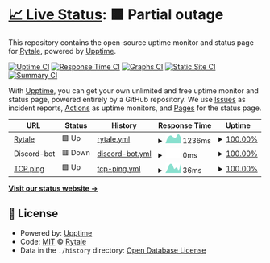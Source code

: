# [📈 Live Status](https://Rytale.github.io/Statuspage-v2): <!--live status--> **🟧 Partial outage**

This repository contains the open-source uptime monitor and status page for [Rytale](https://Rytale.github.io/Statuspage-v2), powered by [Upptime](https://github.com/upptime/upptime).

[![Uptime CI](https://github.com/Rytale/Statuspage-v2/workflows/Uptime%20CI/badge.svg)](https://github.com/upptime/upptime/actions?query=workflow%3A%22Uptime+CI%22)
[![Response Time CI](https://github.com/Rytale/Statuspage-v2/workflows/Response%20Time%20CI/badge.svg)](https://github.com/upptime/upptime/actions?query=workflow%3A%22Response+Time+CI%22)
[![Graphs CI](https://github.com/Rytale/Statuspage-v2/workflows/Graphs%20CI/badge.svg)](https://github.com/upptime/upptime/actions?query=workflow%3A%22Graphs+CI%22)
[![Static Site CI](https://github.com/Rytale/Statuspage-v2/workflows/Static%20Site%20CI/badge.svg)](https://github.com/upptime/upptime/actions?query=workflow%3A%22Static+Site+CI%22)
[![Summary CI](https://github.com/Rytale/Statuspage-v2/workflows/Summary%20CI/badge.svg)](https://github.com/upptime/upptime/actions?query=workflow%3A%22Summary+CI%22)

With [Upptime](https://upptime.js.org), you can get your own unlimited and free uptime monitor and status page, powered entirely by a GitHub repository. We use [Issues](https://github.com/Rytale/Statuspage-v2/issues) as incident reports, [Actions](https://github.com/Rytale/Statuspage-v2/actions) as uptime monitors, and [Pages](https://Rytale.github.io/Statuspage-v2) for the status page.

<!--start: status pages-->
<!-- This summary is generated by Upptime (https://github.com/upptime/upptime) -->
<!-- Do not edit this manually, your changes will be overwritten -->
<!-- prettier-ignore -->
| URL | Status | History | Response Time | Uptime |
| --- | ------ | ------- | ------------- | ------ |
| <img alt="" src="https://favicons.githubusercontent.com/rytale.net" height="13"> [Rytale](https://Rytale.net) | 🟩 Up | [rytale.yml](https://github.com/Rytale/Statuspage-v2/commits/HEAD/history/rytale.yml) | <details><summary><img alt="Response time graph" src="./graphs/rytale/response-time-week.png" height="20"> 1236ms</summary><br><a href="https://Rytale.github.io/Statuspage-v2/history/rytale"><img alt="Response time 1236" src="https://img.shields.io/endpoint?url=https%3A%2F%2Fraw.githubusercontent.com%2FRytale%2FStatuspage-v2%2FHEAD%2Fapi%2Frytale%2Fresponse-time.json"></a><br><a href="https://Rytale.github.io/Statuspage-v2/history/rytale"><img alt="24-hour response time 1236" src="https://img.shields.io/endpoint?url=https%3A%2F%2Fraw.githubusercontent.com%2FRytale%2FStatuspage-v2%2FHEAD%2Fapi%2Frytale%2Fresponse-time-day.json"></a><br><a href="https://Rytale.github.io/Statuspage-v2/history/rytale"><img alt="7-day response time 1236" src="https://img.shields.io/endpoint?url=https%3A%2F%2Fraw.githubusercontent.com%2FRytale%2FStatuspage-v2%2FHEAD%2Fapi%2Frytale%2Fresponse-time-week.json"></a><br><a href="https://Rytale.github.io/Statuspage-v2/history/rytale"><img alt="30-day response time 1236" src="https://img.shields.io/endpoint?url=https%3A%2F%2Fraw.githubusercontent.com%2FRytale%2FStatuspage-v2%2FHEAD%2Fapi%2Frytale%2Fresponse-time-month.json"></a><br><a href="https://Rytale.github.io/Statuspage-v2/history/rytale"><img alt="1-year response time 1236" src="https://img.shields.io/endpoint?url=https%3A%2F%2Fraw.githubusercontent.com%2FRytale%2FStatuspage-v2%2FHEAD%2Fapi%2Frytale%2Fresponse-time-year.json"></a></details> | <details><summary><a href="https://Rytale.github.io/Statuspage-v2/history/rytale">100.00%</a></summary><a href="https://Rytale.github.io/Statuspage-v2/history/rytale"><img alt="All-time uptime 100.00%" src="https://img.shields.io/endpoint?url=https%3A%2F%2Fraw.githubusercontent.com%2FRytale%2FStatuspage-v2%2FHEAD%2Fapi%2Frytale%2Fuptime.json"></a><br><a href="https://Rytale.github.io/Statuspage-v2/history/rytale"><img alt="24-hour uptime 100.00%" src="https://img.shields.io/endpoint?url=https%3A%2F%2Fraw.githubusercontent.com%2FRytale%2FStatuspage-v2%2FHEAD%2Fapi%2Frytale%2Fuptime-day.json"></a><br><a href="https://Rytale.github.io/Statuspage-v2/history/rytale"><img alt="7-day uptime 100.00%" src="https://img.shields.io/endpoint?url=https%3A%2F%2Fraw.githubusercontent.com%2FRytale%2FStatuspage-v2%2FHEAD%2Fapi%2Frytale%2Fuptime-week.json"></a><br><a href="https://Rytale.github.io/Statuspage-v2/history/rytale"><img alt="30-day uptime 100.00%" src="https://img.shields.io/endpoint?url=https%3A%2F%2Fraw.githubusercontent.com%2FRytale%2FStatuspage-v2%2FHEAD%2Fapi%2Frytale%2Fuptime-month.json"></a><br><a href="https://Rytale.github.io/Statuspage-v2/history/rytale"><img alt="1-year uptime 100.00%" src="https://img.shields.io/endpoint?url=https%3A%2F%2Fraw.githubusercontent.com%2FRytale%2FStatuspage-v2%2FHEAD%2Fapi%2Frytale%2Fuptime-year.json"></a></details>
| <img alt="" src="https://favicons.githubusercontent.com/null" height="13"> Discord-bot | 🟥 Down | [discord-bot.yml](https://github.com/Rytale/Statuspage-v2/commits/HEAD/history/discord-bot.yml) | <details><summary><img alt="Response time graph" src="./graphs/discord-bot/response-time-week.png" height="20"> 0ms</summary><br><a href="https://Rytale.github.io/Statuspage-v2/history/discord-bot"><img alt="Response time 0" src="https://img.shields.io/endpoint?url=https%3A%2F%2Fraw.githubusercontent.com%2FRytale%2FStatuspage-v2%2FHEAD%2Fapi%2Fdiscord-bot%2Fresponse-time.json"></a><br><a href="https://Rytale.github.io/Statuspage-v2/history/discord-bot"><img alt="24-hour response time 0" src="https://img.shields.io/endpoint?url=https%3A%2F%2Fraw.githubusercontent.com%2FRytale%2FStatuspage-v2%2FHEAD%2Fapi%2Fdiscord-bot%2Fresponse-time-day.json"></a><br><a href="https://Rytale.github.io/Statuspage-v2/history/discord-bot"><img alt="7-day response time 0" src="https://img.shields.io/endpoint?url=https%3A%2F%2Fraw.githubusercontent.com%2FRytale%2FStatuspage-v2%2FHEAD%2Fapi%2Fdiscord-bot%2Fresponse-time-week.json"></a><br><a href="https://Rytale.github.io/Statuspage-v2/history/discord-bot"><img alt="30-day response time 0" src="https://img.shields.io/endpoint?url=https%3A%2F%2Fraw.githubusercontent.com%2FRytale%2FStatuspage-v2%2FHEAD%2Fapi%2Fdiscord-bot%2Fresponse-time-month.json"></a><br><a href="https://Rytale.github.io/Statuspage-v2/history/discord-bot"><img alt="1-year response time 0" src="https://img.shields.io/endpoint?url=https%3A%2F%2Fraw.githubusercontent.com%2FRytale%2FStatuspage-v2%2FHEAD%2Fapi%2Fdiscord-bot%2Fresponse-time-year.json"></a></details> | <details><summary><a href="https://Rytale.github.io/Statuspage-v2/history/discord-bot">100.00%</a></summary><a href="https://Rytale.github.io/Statuspage-v2/history/discord-bot"><img alt="All-time uptime 100.00%" src="https://img.shields.io/endpoint?url=https%3A%2F%2Fraw.githubusercontent.com%2FRytale%2FStatuspage-v2%2FHEAD%2Fapi%2Fdiscord-bot%2Fuptime.json"></a><br><a href="https://Rytale.github.io/Statuspage-v2/history/discord-bot"><img alt="24-hour uptime 100.00%" src="https://img.shields.io/endpoint?url=https%3A%2F%2Fraw.githubusercontent.com%2FRytale%2FStatuspage-v2%2FHEAD%2Fapi%2Fdiscord-bot%2Fuptime-day.json"></a><br><a href="https://Rytale.github.io/Statuspage-v2/history/discord-bot"><img alt="7-day uptime 100.00%" src="https://img.shields.io/endpoint?url=https%3A%2F%2Fraw.githubusercontent.com%2FRytale%2FStatuspage-v2%2FHEAD%2Fapi%2Fdiscord-bot%2Fuptime-week.json"></a><br><a href="https://Rytale.github.io/Statuspage-v2/history/discord-bot"><img alt="30-day uptime 100.00%" src="https://img.shields.io/endpoint?url=https%3A%2F%2Fraw.githubusercontent.com%2FRytale%2FStatuspage-v2%2FHEAD%2Fapi%2Fdiscord-bot%2Fuptime-month.json"></a><br><a href="https://Rytale.github.io/Statuspage-v2/history/discord-bot"><img alt="1-year uptime 100.00%" src="https://img.shields.io/endpoint?url=https%3A%2F%2Fraw.githubusercontent.com%2FRytale%2FStatuspage-v2%2FHEAD%2Fapi%2Fdiscord-bot%2Fuptime-year.json"></a></details>
| <img alt="" src="https://favicons.githubusercontent.com/null" height="13"> [TCP ping](1.1.1.1) | 🟩 Up | [tcp-ping.yml](https://github.com/Rytale/Statuspage-v2/commits/HEAD/history/tcp-ping.yml) | <details><summary><img alt="Response time graph" src="./graphs/tcp-ping/response-time-week.png" height="20"> 36ms</summary><br><a href="https://Rytale.github.io/Statuspage-v2/history/tcp-ping"><img alt="Response time 36" src="https://img.shields.io/endpoint?url=https%3A%2F%2Fraw.githubusercontent.com%2FRytale%2FStatuspage-v2%2FHEAD%2Fapi%2Ftcp-ping%2Fresponse-time.json"></a><br><a href="https://Rytale.github.io/Statuspage-v2/history/tcp-ping"><img alt="24-hour response time 36" src="https://img.shields.io/endpoint?url=https%3A%2F%2Fraw.githubusercontent.com%2FRytale%2FStatuspage-v2%2FHEAD%2Fapi%2Ftcp-ping%2Fresponse-time-day.json"></a><br><a href="https://Rytale.github.io/Statuspage-v2/history/tcp-ping"><img alt="7-day response time 36" src="https://img.shields.io/endpoint?url=https%3A%2F%2Fraw.githubusercontent.com%2FRytale%2FStatuspage-v2%2FHEAD%2Fapi%2Ftcp-ping%2Fresponse-time-week.json"></a><br><a href="https://Rytale.github.io/Statuspage-v2/history/tcp-ping"><img alt="30-day response time 36" src="https://img.shields.io/endpoint?url=https%3A%2F%2Fraw.githubusercontent.com%2FRytale%2FStatuspage-v2%2FHEAD%2Fapi%2Ftcp-ping%2Fresponse-time-month.json"></a><br><a href="https://Rytale.github.io/Statuspage-v2/history/tcp-ping"><img alt="1-year response time 36" src="https://img.shields.io/endpoint?url=https%3A%2F%2Fraw.githubusercontent.com%2FRytale%2FStatuspage-v2%2FHEAD%2Fapi%2Ftcp-ping%2Fresponse-time-year.json"></a></details> | <details><summary><a href="https://Rytale.github.io/Statuspage-v2/history/tcp-ping">100.00%</a></summary><a href="https://Rytale.github.io/Statuspage-v2/history/tcp-ping"><img alt="All-time uptime 100.00%" src="https://img.shields.io/endpoint?url=https%3A%2F%2Fraw.githubusercontent.com%2FRytale%2FStatuspage-v2%2FHEAD%2Fapi%2Ftcp-ping%2Fuptime.json"></a><br><a href="https://Rytale.github.io/Statuspage-v2/history/tcp-ping"><img alt="24-hour uptime 100.00%" src="https://img.shields.io/endpoint?url=https%3A%2F%2Fraw.githubusercontent.com%2FRytale%2FStatuspage-v2%2FHEAD%2Fapi%2Ftcp-ping%2Fuptime-day.json"></a><br><a href="https://Rytale.github.io/Statuspage-v2/history/tcp-ping"><img alt="7-day uptime 100.00%" src="https://img.shields.io/endpoint?url=https%3A%2F%2Fraw.githubusercontent.com%2FRytale%2FStatuspage-v2%2FHEAD%2Fapi%2Ftcp-ping%2Fuptime-week.json"></a><br><a href="https://Rytale.github.io/Statuspage-v2/history/tcp-ping"><img alt="30-day uptime 100.00%" src="https://img.shields.io/endpoint?url=https%3A%2F%2Fraw.githubusercontent.com%2FRytale%2FStatuspage-v2%2FHEAD%2Fapi%2Ftcp-ping%2Fuptime-month.json"></a><br><a href="https://Rytale.github.io/Statuspage-v2/history/tcp-ping"><img alt="1-year uptime 100.00%" src="https://img.shields.io/endpoint?url=https%3A%2F%2Fraw.githubusercontent.com%2FRytale%2FStatuspage-v2%2FHEAD%2Fapi%2Ftcp-ping%2Fuptime-year.json"></a></details>

<!--end: status pages-->

[**Visit our status website →**](https://Rytale.github.io/Statuspage-v2)

## 📄 License

- Powered by: [Upptime](https://github.com/upptime/upptime)
- Code: [MIT](./LICENSE) © [Rytale](https://Rytale.github.io/Statuspage-v2)
- Data in the `./history` directory: [Open Database License](https://opendatacommons.org/licenses/odbl/1-0/)
